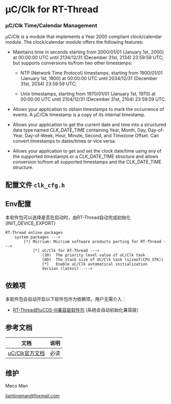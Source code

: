 # μC/Clk for RT-Thread

### µC/Clk Time/Calendar Management

µC/Clk is a module that implements a Year 2000 compliant clock/calendar module. The clock/calendar module offers the following features:

* Maintains time in seconds starting from 2000/01/01 (January 1st, 2000) at 00:00:00 UTC until 2134/12/31 (December 31st, 2134) 23:59:59 UTC; but supports conversions to/from two other timestamps:

  * NTP (Network Time Protocol) timestamps, starting from 1900/01/01 (January 1st, 1900) at 00:00:00 UTC until 2034/12/31 (December 31st, 2034) 23:59:59 UTC;

  * Unix timestamps, starting from 1970/01/01 (January 1st, 1970) at 00:00:00 UTC until 2104/12/31 (December 31st, 2104) 23:59:59 UTC.

* Allows your application to obtain timestamps to mark the occurrence of events. A µC/Clk timestamp is a copy of its internal timestamp.

* Allows your application to get the current date and time into a structured data type named CLK_DATE_TIME containing Year, Month, Day, Day-of-Year, Day-of-Week, Hour, Minute, Second, and Timezone Offset. Can convert timestamps to dates/times or vice versa.

* Allows your application to get and set the clock date/time using any of the supported timestamps or a CLK_DATE_TIME structure and allows conversion to/from all supported timestamps and the CLK_DATE_TIME structure.


## 配置文件 `clk_cfg.h`



## Env配置

本软件包可以选择是否在启动时，由RT-Thread自动完成初始化 (INIT_DEVICE_EXPORT)

```
RT-Thread online packages
    system packages --->
        [*] Micrium: Micrium software products porting for RT-Thread --->
            [*] uC/Clk for RT-Thread --->
                (10)  The priority level value of uC/Clk task
                (80)  The stack size of UC/Clk task (sizeof(CPU_STK))
                [*]   Enable uC/Clk automatical initialization
                Version (latest)  --->
```



## 依赖项

本软件包会自动开启以下软件包作为依赖项，用户无需介入：

- [RT-Thread的uCOS-III兼容层软件包](https://github.com/mysterywolf/RT-Thread-wrapper-of-uCOS-III) (系统会自动初始化兼容层）



## 参考文档

|                             文档                             | 说明 |
| :----------------------------------------------------------: | :--: |
| [uC/Clk官方文档](https://doc.micrium.com/pages/viewpage.action?pageId=10753188) | 必读 |



## 维护 

Meco Man

jiantingman@foxmail.com
